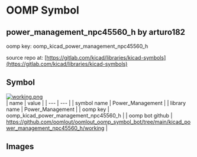 # OOMP Symbol  
## power_management_npc45560_h  by arturo182  
  
oomp key: oomp_kicad_power_management_npc45560_h  
  
source repo at: [https://gitlab.com/kicad/libraries/kicad-symbols](https://gitlab.com/kicad/libraries/kicad-symbols)  
## Symbol  
  
[![working.png](working_600.png)](working.png)  
| name | value | 
| --- | --- | 
| symbol name | Power_Management | 
| library name | Power_Management | 
| oomp key | oomp_kicad_power_management_npc45560_h | 
| oomp bot github | https://github.com/oomlout/oomlout_oomp_symbol_bot/tree/main/kicad_power_management_npc45560_h/working | 
## Images  
